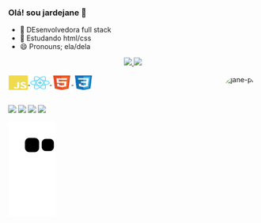 ### Olá! sou jardejane 👋


- 🔭 DEsenvolvedora full stack
- 🌱 Estudando html/css
- 😄 Pronouns; ela/dela

<div align="center">
  <a href="https://github.com/jardejane">
  <img height="170em" src="https://github-readme-stats.vercel.app/api?username=jardejane&show_icons=true&theme=dracula&include_all_commits=true&count_private=true"/>
  <img height="150em" src="https://github-readme-stats.vercel.app/api/top-langs/?username=jardejane&layout=compact&langs_count=7&theme=dracula"/>
</div>

<div style="display: inline_block"><br>
  <img align="center" alt="jane-Js" height="30" width="40" src="https://raw.githubusercontent.com/devicons/devicon/master/icons/javascript/javascript-plain.svg">
  <img align="center" alt="jane-React" height="30" width="40" src="https://raw.githubusercontent.com/devicons/devicon/master/icons/react/react-original.svg">
  <img align="center" alt="jane-HTML" height="30" width="40" src="https://raw.githubusercontent.com/devicons/devicon/master/icons/html5/html5-original.svg">
  <img align="center" alt="jane-CSS" height="30" width="40" src="https://raw.githubusercontent.com/devicons/devicon/master/icons/css3/css3-original.svg">
  <img align="right" alt="jane-pic" height="150" style="border-radius:50px;" src="https://media.discordapp.net/attachments/639956127056134178/890373478988013628/Publicacoes_Instagram_1_1.png?width=676&height=676">
</div>

##
 
<div> 
  <a href="https://www.instagram.com/jarde.jane/" target="_blank"><img src="https://img.shields.io/badge/-Instagram-%23E4405F?style=for-the-badge&logo=instagram&logoColor=white" target="_blank"></a>
 <a href="https://discord.gg/Apmpt7mF" target="_blank"><img src="https://img.shields.io/badge/Discord-7289DA?style=for-the-badge&logo=discord&logoColor=white" target="_blank"></a> 
  <a href = "mailto:janefeitosalima49@gmail.com"><img src="https://img.shields.io/badge/-Gmail-%23333?style=for-the-badge&logo=gmail&logoColor=white" target="_blank"></a>
  <a href="https://www.linkedin.com/in/jardejane-feitosa-lima-60a6851a4/" target="_blank"><img src="https://img.shields.io/badge/-LinkedIn-%230077B5?style=for-the-badge&logo=linkedin&logoColor=white" target="_blank"></a> 
  
  ![Snake animation](https://github.com/jardejane/jardejane/blob/output/github-contribution-grid-snake.svg)
 
</div>
  
